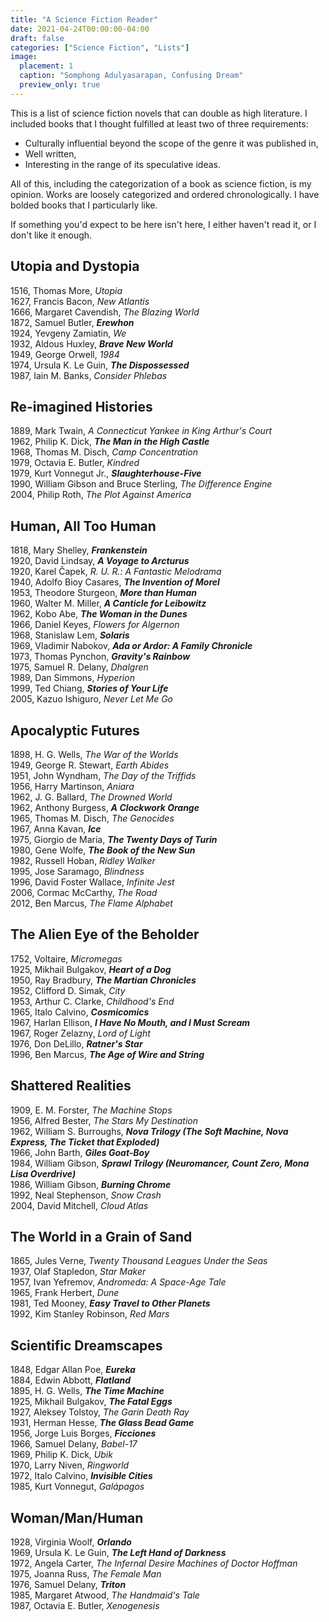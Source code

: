 ```yaml
---
title: "A Science Fiction Reader"
date: 2021-04-24T00:00:00-04:00
draft: false
categories: ["Science Fiction", "Lists"]
image:
  placement: 1
  caption: "Somphong Adulyasarapan, Confusing Dream"
  preview_only: true
---
```


This is a list of science fiction novels that can double as high literature. I included books that I thought fulfilled at least two of three requirements:

- Culturally influential beyond the scope of the genre it was published in,
- Well written,
- Interesting in the range of its speculative ideas.

All of this, including the categorization of a book as science fiction, is my opinion. Works are loosely categorized and ordered chronologically. I have bolded books that I particularly like.

If something you'd expect to be here isn't here, I either haven't read it, or I don't like it enough.

## Utopia and Dystopia

1516, Thomas More, *Utopia*  
1627, Francis Bacon, *New Atlantis*  
1666, Margaret Cavendish, *The Blazing World*  
1872, Samuel Butler, ***Erewhon***  
1924, Yevgeny Zamiatin, *We*  
1932, Aldous Huxley, ***Brave New World***  
1949, George Orwell, *1984*  
1974, Ursula K. Le Guin, ***The Dispossessed***  
1987, Iain M. Banks, *Consider Phlebas*  

## Re-imagined Histories

1889, Mark Twain, *A Connecticut Yankee in King Arthur's Court*  
1962, Philip K. Dick, ***The Man in the High Castle***  
1968, Thomas M. Disch, *Camp Concentration*  
1979, Octavia E. Butler, *Kindred*  
1979, Kurt Vonnegut Jr., ***Slaughterhouse-Five***  
1990, William Gibson and Bruce Sterling, *The Difference Engine*  
2004, Philip Roth, *The Plot Against America*

## Human, All Too Human

1818, Mary Shelley, ***Frankenstein***  
1920, David Lindsay, ***A Voyage to Arcturus***  
1920, Karel Čapek, *R. U. R.: A Fantastic Melodrama*  
1940, Adolfo Bioy Casares, ***The Invention of Morel***  
1953, Theodore Sturgeon, ***More than Human***  
1960, Walter M. Miller, ***A Canticle for Leibowitz***  
1962, Kobo Abe, ***The Woman in the Dunes***  
1966, Daniel Keyes, *Flowers for Algernon*  
1968, Stanislaw Lem, ***Solaris***  
1969, Vladimir Nabokov, ***Ada or Ardor: A Family Chronicle***  
1973, Thomas Pynchon, ***Gravity's Rainbow***  
1975, Samuel R. Delany, *Dhalgren*  
1989, Dan Simmons, *Hyperion*  
1999, Ted Chiang, ***Stories of Your Life***  
2005, Kazuo Ishiguro, *Never Let Me Go*  

## Apocalyptic Futures

1898, H. G. Wells, *The War of the Worlds*  
1949, George R. Stewart, *Earth Abides*  
1951, John Wyndham, *The Day of the Triffids*  
1956, Harry Martinson, *Aniara*  
1962, J. G. Ballard, *The Drowned World*  
1962, Anthony Burgess, ***A Clockwork Orange***  
1965, Thomas M. Disch, *The Genocides*  
1967, Anna Kavan, ***Ice***  
1975, Giorgio de Maria, ***The Twenty Days of Turin***  
1980, Gene Wolfe, ***The Book of the New Sun***  
1982, Russell Hoban, *Ridley Walker*  
1995, Jose Saramago, *Blindness*  
1996, David Foster Wallace, *Infinite Jest*  
2006, Cormac McCarthy, *The Road*  
2012, Ben Marcus, *The Flame Alphabet*

## The Alien Eye of the Beholder

1752, Voltaire, *Micromegas*  
1925, Mikhail Bulgakov, ***Heart of a Dog***  
1950, Ray Bradbury, ***The Martian Chronicles***  
1952, Clifford D. Simak, *City*  
1953, Arthur C. Clarke, *Childhood's End*  
1965, Italo Calvino, ***Cosmicomics***  
1967, Harlan Ellison, ***I Have No Mouth, and I Must Scream***  
1967, Roger Zelazny, *Lord of Light*  
1976, Don DeLillo, ***Ratner's Star***   
1996, Ben Marcus, ***The Age of Wire and String***

## Shattered Realities

1909, E. M. Forster, *The Machine Stops*  
1956, Alfred Bester, *The Stars My Destination*  
1962, William S. Burroughs, ***Nova Trilogy (The Soft Machine, Nova Express, The Ticket that Exploded)***  
1966, John Barth, ***Giles Goat-Boy***  
1984, William Gibson, ***Sprawl Trilogy (Neuromancer,*  *Count Zero, Mona Lisa Overdrive)***  
1986, William Gibson, ***Burning Chrome***  
1992, Neal Stephenson, *Snow Crash*  
2004, David Mitchell, *Cloud Atlas*

## The World in a Grain of Sand

1865, Jules Verne, *Twenty Thousand Leagues Under the Seas*  
1937, Olaf Stapledon, *Star Maker*  
1957, Ivan Yefremov, *Andromeda: A Space-Age Tale*   
1965, Frank Herbert, *Dune*  
1981, Ted Mooney, ***Easy Travel to Other Planets***  
1992, Kim Stanley Robinson, *Red Mars*

## Scientific Dreamscapes

1848, Edgar Allan Poe, ***Eureka***  
1884, Edwin Abbott, ***Flatland***  
1895, H. G. Wells, ***The Time Machine***  
1925, Mikhail Bulgakov, ***The Fatal Eggs***  
1927, Aleksey Tolstoy, *The Garin Death Ray*  
1931, Herman Hesse, ***The Glass Bead Game***  
1956, Jorge Luis Borges, ***Ficciones***  
1966, Samuel Delany, *Babel-17*  
1969, Philip K. Dick, *Ubik*  
1970, Larry Niven, *Ringworld*  
1972, Italo Calvino, ***Invisible Cities***  
1985, Kurt Vonnegut, *Galápagos*

## Woman/Man/Human

1928, Virginia Woolf, ***Orlando***  
1969, Ursula K. Le Guin, ***The Left Hand of Darkness***  
1972, Angela Carter, *The Infernal Desire Machines of Doctor Hoffman*  
1975, Joanna Russ, *The Female Man*  
1976, Samuel Delany, ***Triton***  
1985, Margaret Atwood, *The Handmaid's Tale*  
1987, Octavia E. Butler, *Xenogenesis*

